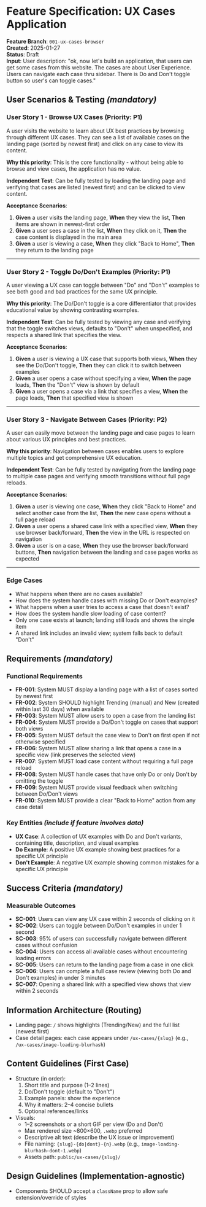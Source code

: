 # Feature Specification: UX Cases Application

**Feature Branch**: `001-ux-cases-browser`  
**Created**: 2025-01-27  
**Status**: Draft  
**Input**: User description: "ok, now let's build an application, that users can get some cases from this website. The cases are about User Experience. Users can navigate each case thru sidebar. There is Do and Don't toggle button so user's can toggle cases."

## User Scenarios & Testing *(mandatory)*

### User Story 1 - Browse UX Cases (Priority: P1)

A user visits the website to learn about UX best practices by browsing through different UX cases. They can see a list of available cases on the landing page (sorted by newest first) and click on any case to view its content.

**Why this priority**: This is the core functionality - without being able to browse and view cases, the application has no value.

**Independent Test**: Can be fully tested by loading the landing page and verifying that cases are listed (newest first) and can be clicked to view content.

**Acceptance Scenarios**:

1. **Given** a user visits the landing page, **When** they view the list, **Then** items are shown in newest-first order
2. **Given** a user sees a case in the list, **When** they click on it, **Then** the case content is displayed in the main area
3. **Given** a user is viewing a case, **When** they click "Back to Home", **Then** they return to the landing page

---

### User Story 2 - Toggle Do/Don't Examples (Priority: P1)

A user viewing a UX case can toggle between "Do" and "Don't" examples to see both good and bad practices for the same UX principle.

**Why this priority**: The Do/Don't toggle is a core differentiator that provides educational value by showing contrasting examples.

**Independent Test**: Can be fully tested by viewing any case and verifying that the toggle switches views, defaults to "Don't" when unspecified, and respects a shared link that specifies the view.

**Acceptance Scenarios**:

1. **Given** a user is viewing a UX case that supports both views, **When** they see the Do/Don't toggle, **Then** they can click it to switch between examples
2. **Given** a user opens a case without specifying a view, **When** the page loads, **Then** the "Don't" view is shown by default
3. **Given** a user opens a case via a link that specifies a view, **When** the page loads, **Then** that specified view is shown

---

### User Story 3 - Navigate Between Cases (Priority: P2)

A user can easily move between the landing page and case pages to learn about various UX principles and best practices.

**Why this priority**: Navigation between cases enables users to explore multiple topics and get comprehensive UX education.

**Independent Test**: Can be fully tested by navigating from the landing page to multiple case pages and verifying smooth transitions without full page reloads.

**Acceptance Scenarios**:

1. **Given** a user is viewing one case, **When** they click "Back to Home" and select another case from the list, **Then** the new case opens without a full page reload
2. **Given** a user opens a shared case link with a specified view, **When** they use browser back/forward, **Then** the view in the URL is respected on navigation
3. **Given** a user is on a case, **When** they use the browser back/forward buttons, **Then** navigation between the landing and case pages works as expected

---

### Edge Cases

- What happens when there are no cases available?
- How does the system handle cases with missing Do or Don't examples?
- What happens when a user tries to access a case that doesn't exist?
- How does the system handle slow loading of case content?
- Only one case exists at launch; landing still loads and shows the single item
- A shared link includes an invalid view; system falls back to default "Don't"

## Requirements *(mandatory)*

### Functional Requirements

- **FR-001**: System MUST display a landing page with a list of cases sorted by newest first
- **FR-002**: System SHOULD highlight Trending (manual) and New (created within last 30 days) when available
- **FR-003**: System MUST allow users to open a case from the landing list
- **FR-004**: System MUST provide a Do/Don't toggle on cases that support both views
- **FR-005**: System MUST default the case view to Don't on first open if not otherwise specified
- **FR-006**: System MUST allow sharing a link that opens a case in a specific view (link preserves the selected view)
- **FR-007**: System MUST load case content without requiring a full page reload
- **FR-008**: System MUST handle cases that have only Do or only Don't by omitting the toggle
- **FR-009**: System MUST provide visual feedback when switching between Do/Don't views
- **FR-010**: System MUST provide a clear "Back to Home" action from any case detail

### Key Entities *(include if feature involves data)*

- **UX Case**: A collection of UX examples with Do and Don't variants, containing title, description, and visual examples
- **Do Example**: A positive UX example showing best practices for a specific UX principle
- **Don't Example**: A negative UX example showing common mistakes for a specific UX principle

## Success Criteria *(mandatory)*

### Measurable Outcomes

- **SC-001**: Users can view any UX case within 2 seconds of clicking on it
- **SC-002**: Users can toggle between Do/Don't examples in under 1 second
- **SC-003**: 95% of users can successfully navigate between different cases without confusion
- **SC-004**: Users can access all available cases without encountering loading errors
- **SC-005**: Users can return to the landing page from a case in one click
- **SC-006**: Users can complete a full case review (viewing both Do and Don't examples) in under 3 minutes
- **SC-007**: Opening a shared link with a specified view shows that view within 2 seconds

## Information Architecture (Routing)

- Landing page: `/` shows highlights (Trending/New) and the full list (newest first)
- Case detail pages: each case appears under `/ux-cases/{slug}` (e.g., `/ux-cases/image-loading-blurhash`)

## Content Guidelines (First Case)

- Structure (in order):
  1) Short title and purpose (1–2 lines)
  2) Do/Don't toggle (default to "Don't")
  3) Example panels: show the experience
  4) Why it matters: 2–4 concise bullets
  5) Optional references/links
- Visuals:
  - 1–2 screenshots or a short GIF per view (Do and Don't)
  - Max rendered size ~800×600, `.webp` preferred
  - Descriptive alt text (describe the UX issue or improvement)
  - File naming: `{slug}-{do|dont}-{n}.webp` (e.g., `image-loading-blurhash-dont-1.webp`)
  - Assets path: `public/ux-cases/{slug}/`

## Design Guidelines (Implementation-agnostic)

- Components SHOULD accept a `className` prop to allow safe extension/override of styles